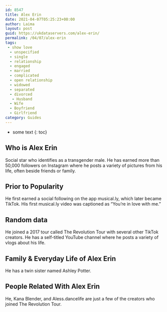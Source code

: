 ```yaml
---
id: 8547
title: Alex Erin
date: 2021-04-07T05:25:23+00:00
author: Laima
layout: post
guid: https://ukdataservers.com/alex-erin/
permalink: /04/07/alex-erin
tags:
 - show love
  - unspecified
  - single
  - relationship
  - engaged
  - married
  - complicated
  - open relationship
  - widowed
  - separated
  - divorced
   - Husband
  - Wife
  - Boyfriend
  - Girlfriend
category: Guides
---
```


* some text
{: toc}


## Who is Alex Erin
                  
                  
                  
Social star who identifies as a transgender male. He has earned more than 50,000 followers on Instagram where he posts a variety of pictures from his life, often beside friends or family. 
                  
              
            
              
            
                
                
                
## Prior to Popularity
                  
                  
                  
He first earned a social following on the app musical.ly, which later became TikTok. His first musical.ly video was captioned as &#8220;You&#8217;re in love with me.&#8221; 
                  
              
            
              
            
                
                
                
## Random data
                  
                  
                  
He joined a 2017 tour called The Revolution Tour with several other TikTok creators. He has a self-titled YouTube channel where he posts a variety of vlogs about his life. 
                  
              
            
              
            
                
                
                
## Family & Everyday Life of Alex Erin
                  
                  
                  
He has a twin sister named Ashley Potter.
                  
              
            
              
            
                
                
                
## People Related With Alex Erin
                  
                  
                  
He, Kana Blender, and Aless.dancelife are just a few of the creators who joined The Revolution Tour. 
                  
              
            
              
            
                
              
            
              
              
            
            
              
            
          
          
          